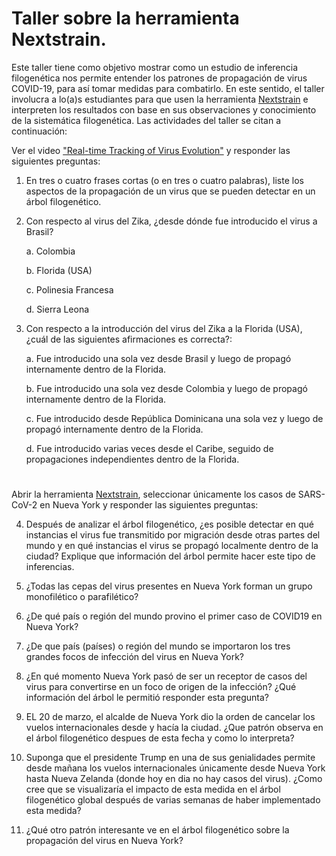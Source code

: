 # Taller sobre la herramienta Nextstrain.

Este taller tiene como objetivo mostrar como un estudio de inferencia filogenética nos permite entender los patrones de propagación de virus COVID-19, para así tomar medidas para combatirlo. En este sentido, el taller involucra a lo(a)s estudiantes para que usen la herramienta [Nextstrain](https://nextstrain.org/) e interpreten los resultados con base en sus observaciones y conocimiento de la sistemática filogenética. Las actividades del taller se citan a continuación:

Ver el video ["Real-time Tracking of Virus Evolution"](https://youtu.be/Ok2iZ9-cUlk) y responder las siguientes preguntas:

1. En tres o cuatro frases cortas (o en tres o cuatro palabras), liste los aspectos de la propagación de un virus que se pueden detectar en un árbol filogenético.

2. Con respecto al virus del Zika, ¿desde dónde fue introducido el virus a Brasil?

   a. Colombia
   
   b. Florida (USA)
   
   c. Polinesia Francesa
   
   d. Sierra Leona

3. Con respecto a la introducción del virus del Zika a la Florida (USA), ¿cuál de las siguientes afirmaciones es correcta?:

   a. Fue introducido una sola vez desde Brasil y luego de propagó internamente dentro de la Florida.
   
   b. Fue introducido una sola vez desde Colombia y luego de propagó internamente dentro de la Florida.
   
   c. Fue introducido desde República Dominicana una sola vez y luego de propagó internamente dentro de la Florida.
   
   d. Fue introducido varias veces desde el Caribe, seguido de propagaciones independientes dentro de la Florida. 

#

Abrir la herramienta [Nextstrain](https://nextstrain.org/), seleccionar únicamente los casos de SARS-CoV-2 en Nueva York y responder las siguientes preguntas:

4. Después de analizar el árbol filogenético, ¿es posible detectar en qué instancias el virus fue transmitido por migración desde otras partes del mundo y en qué instancias el virus se propagó localmente dentro de la ciudad? Explique que información del árbol permite hacer este tipo de inferencias.   

5. ¿Todas las cepas del virus presentes en Nueva York forman un grupo monofilético o parafilético?

6. ¿De qué país o región del mundo provino el primer caso de COVID19 en Nueva York?

7. ¿De que país (países) o región del mundo se importaron los tres grandes focos de infección del virus en Nueva York?

8. ¿En qué momento Nueva York pasó de ser un receptor de casos del virus para convertirse en un foco de origen de la infección? ¿Qué información del árbol le permitió responder esta pregunta?

9. EL 20 de marzo, el alcalde de Nueva York dio la orden de cancelar los vuelos internacionales desde y hacía la ciudad. ¿Que patrón observa en el árbol filogenético despues de esta fecha y como lo interpreta?

10. Suponga que el presidente Trump en una de sus genialidades permite desde mañana los vuelos internacionales únicamente desde Nueva York hasta Nueva Zelanda (donde hoy en dia no hay casos del virus). ¿Como cree que se visualizaría el impacto de esta medida en el árbol filogenético global después de varias semanas de haber implementado esta medida?

11. ¿Qué otro patrón interesante ve en el árbol filogenético sobre la propagación del virus en Nueva York?
